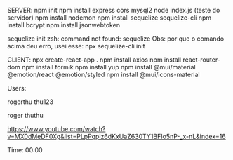 SERVER:
npm init
npm install express cors mysql2
node index.js (teste do servidor)
npm install nodemon
npm install sequelize sequelize-cli
npm install bcrypt
npm install jsonwebtoken

sequelize init
zsh: command not found: sequelize
Obs: por que o comando acima deu erro, usei esse: npx sequelize-cli init

CLIENT:
npx create-react-app .
npm install axios
npm install react-router-dom
npm install formik 
npm install yup
npm install @mui/material @emotion/react @emotion/styled
npm install @mui/icons-material


Users:

rogerthu
thu123

roger
thuthu



https://www.youtube.com/watch?v=MX0dMeDF0Xg&list=PLpPqplz6dKxUaZ630TY1BFIo5nP-_x-nL&index=16

Time: 00:00
